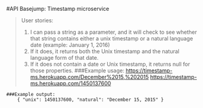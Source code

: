 #API Basejump: Timestamp microservice
>User stories:
>1) I can pass a string as a parameter, and it will check to see whether that string contains either a unix timestamp or a natural language date (example: January 1, 2016)
>2) If it does, it returns both the Unix timestamp and the natural language form of that date.
>3) If it does not contain a date or Unix timestamp, it returns null for those properties.
###Example usage:
	https://timestamp-ms.herokuapp.com/December%2015,%202015
	https://timestamp-ms.herokuapp.com/1450137600
```
###Example output:
	{ "unix": 1450137600, "natural": "December 15, 2015" }
